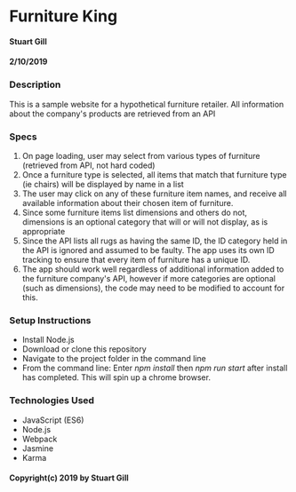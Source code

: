 # Furniture King   
#### Stuart Gill
#### 2/10/2019


### Description
This is a sample website for a hypothetical furniture retailer. All information about the company's products are retrieved from an API

### Specs
1. On page loading, user may select from various types of furniture (retrieved from API, not hard coded)
2. Once a furniture type is selected, all items that match that furniture type (ie chairs) will be displayed by name in a list
3. The user may click on any of these furniture item names, and receive all available information about their chosen item of furniture. 
4. Since some furniture items list dimensions and others do not, dimensions is an optional category that will or will not display, as is appropriate
5. Since the API lists all rugs as having the same ID, the ID category held in the API is ignored and assumed to be faulty. The app uses its own ID tracking to ensure that every item of furniture has a unique ID. 
6. The app should work well regardless of additional information added to the furniture company's API, however if more categories are optional (such as dimensions), the code may need to be modified to account for this. 
 

### Setup Instructions
- Install Node.js
- Download or clone this repository
- Navigate to the project folder in the command line
- From the command line: Enter _npm install_  then _npm run start_ after install has completed. This will spin up a chrome browser. 


### Technologies Used
- JavaScript (ES6)
- Node.js
- Webpack
- Jasmine
- Karma

#### Copyright(c) 2019 by Stuart Gill
